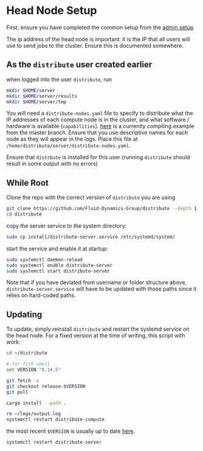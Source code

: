 # Head Node Setup

First, ensure you have completed the common setup from the [admin setup](./admin_setup.md)

The ip address of the head node is important: it is the IP that all users will use to 
send jobs to the cluster. Ensure this is documented somewhere.

## As the `distribute` user created earlier

when logged into the user `distribute`, run

```bash
mkdir $HOME/server
mkdir $HOME/server/results
mkdir $HOME/server/tmp
```

You will need a `distribute-nodes.yaml` file to specify to distribute what the IP addresses 
of each compute node is in the cluster, and what software / hardware is available (`capabilities`).
[here](https://github.com/Fluid-Dynamics-Group/distribute/blob/master/static/example-nodes.yaml)
is a currently compiling example from the master branch. Ensure that you use descriptive names for each
node as they will appear in the logs. Place this file at `/home/distribute/server/distribute-nodes.yaml`.

Ensure that `distrbute` is installed for this user (running `distribute` should 
result in some output with no errors)

## While Root

Clone the repo with the correct version of `distribute` you are using

```bash
git clone https://github.com/Fluid-Dynamics-Group/distribute --depth 1
cd distribute
```

copy the server service to the system directory:

```bash
sudo cp install/distribute-server.service /etc/systemd/system/
```

start the service and enable it at startup:

```bash
sudo systemctl daemon-reload
sudo systemctl enable distribute-server
sudo systemctl start distribute-server
```

Note that if you have deviated from username or folder structure above, `distribute-server.service` will
have to be updated with those paths since it relies on hard-coded paths.

## Updating

To update, simply reinstall `distribute` and restart the systemd service on the head node. For a fixed version at the time
of writing, this script with work:

```bash
cd ~/distribute

# for fish shell
set VERSION "0.14.5"

git fetch -a
git checkout release-$VERSION
git pull

cargo install --path .

rm ~/logs/output.log
systemctl restart distribute-compute
```

the most recent `$VERSION` is usually up to date [here](https://github.com/Fluid-Dynamics-Group/distribute/blob/master/install/update.sh).


```bash
systemctl restart distribute-server
```
